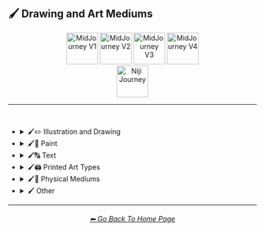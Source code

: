 <h2>🖌 Drawing and Art Mediums</h2>

<div align="center">

[<img src="https://github.com/willwulfken/MidJourney-Styles-and-Keywords-Reference/blob/main/Images/Repo_Parts/Buttons/Version_Buttons/button_version_V1_inactive.webp?raw=true" alt="MidJourney V1" height="64" />](https://github.com/willwulfken/MidJourney-Styles-and-Keywords-Reference/blob/main/Pages/MJ_V1/Style_Pages/Sphere/Drawing_and_Art_Mediums.md)
[<img src="https://github.com/willwulfken/MidJourney-Styles-and-Keywords-Reference/blob/main/Images/Repo_Parts/Buttons/Version_Buttons/button_version_V2_inactive.webp?raw=true" alt="MidJourney V2" height="64" />](https://github.com/willwulfken/MidJourney-Styles-and-Keywords-Reference/blob/main/Pages/MJ_V2/Style_Pages/Sphere/Drawing_and_Art_Mediums.md)
[<img src="https://github.com/willwulfken/MidJourney-Styles-and-Keywords-Reference/blob/main/Images/Repo_Parts/Buttons/Version_Buttons/button_version_V3_inactive.webp?raw=true" alt="MidJourney V3" height="64" />](https://github.com/willwulfken/MidJourney-Styles-and-Keywords-Reference/blob/main/Pages/MJ_V3/Style_Pages/Just_The_Style/Drawing_and_Art_Mediums.md)
[<img src="https://github.com/willwulfken/MidJourney-Styles-and-Keywords-Reference/blob/main/Images/Repo_Parts/Buttons/Version_Buttons/button_version_V4_active.webp?raw=true" alt="MidJourney V4" height="64" />](https://github.com/willwulfken/MidJourney-Styles-and-Keywords-Reference/blob/main/Pages/MJ_V4/Style_Pages/Just_The_Style/Drawing_and_Art_Mediums.md)
<br>
[<img src="https://github.com/willwulfken/MidJourney-Styles-and-Keywords-Reference/blob/main/Images/Repo_Parts/Buttons/Version_Buttons/button_version_niji_inactive_full.webp?raw=true" alt="Niji Journey" height="64" />](https://github.com/willwulfken/MidJourney-Styles-and-Keywords-Reference/blob/main/Pages/Niji_Journey/Style_Pages/Drawing_and_Art_Mediums.md)


</div>

<hr>
<br>


- <details><summary>🖌✏ Illustration and Drawing</summary><p>

  - <details><summary>🖌🖼 Drawing Types</summary><p><div align="center">

	| Sketch | Drawing | Doodle |
	| :-: | :-: | :-: |
	| <img src="https://github.com/willwulfken/MidJourney-Styles-and-Keywords-Reference/blob/main/Images/MJ_V4/V4_Alpha_3.5/Midjourney_Styles/Drawing.png?raw=true" width="256" /> | <img src="https://github.com/willwulfken/MidJourney-Styles-and-Keywords-Reference/blob/main/Images/MJ_V4/V4_Alpha_3.5/Midjourney_Styles/Sketch.png?raw=true" width="256" /> | <img src="https://github.com/willwulfken/MidJourney-Styles-and-Keywords-Reference/blob/main/Images/MJ_V4/V4_Alpha_3.5/Midjourney_Styles/Doodle.png?raw=true" width="256" /> |
	
	<br>

	| Hand-Drawn | Hand-Written | Children’s Drawing |
	| :-: | :-: | :-: |
	| <img src="https://github.com/willwulfken/MidJourney-Styles-and-Keywords-Reference/blob/main/Images/MJ_V4/V4_Alpha_3.5/Midjourney_Styles/Hand-Drawn.png?raw=true" width="256" /> | <img src="https://github.com/willwulfken/MidJourney-Styles-and-Keywords-Reference/blob/main/Images/MJ_V4/V4_Alpha_3.5/Midjourney_Styles/Hand-Written.png?raw=true" width="256" /> | <img src="https://github.com/willwulfken/MidJourney-Styles-and-Keywords-Reference/blob/main/Images/MJ_V4/V4_Alpha_3.5/Midjourney_Styles/Childrens_Drawing.png?raw=true" width="256" /> |
	
	<br>

	| Masterpiece |
	| :-: |
	| <img src="https://github.com/willwulfken/MidJourney-Styles-and-Keywords-Reference/blob/main/Images/MJ_V4/V4_Alpha_3.5/Midjourney_Styles/Masterpiece.png?raw=true" width="256" /> |

	<br>

	| Dot Art | Pointillism | Stipple |
	| :-: | :-: | :-: |
	| <img src="https://github.com/willwulfken/MidJourney-Styles-and-Keywords-Reference/blob/main/Images/MJ_V4/V4_Alpha_3.5/Midjourney_Styles/Dot_Art.png?raw=true" width="256" /> | <img src="https://github.com/willwulfken/MidJourney-Styles-and-Keywords-Reference/blob/main/Images/MJ_V4/V4_Alpha_3.5/Midjourney_Styles/Pointillism.png?raw=true" width="256" /> | <img src="https://github.com/willwulfken/MidJourney-Styles-and-Keywords-Reference/blob/main/Images/MJ_V4/V4_Alpha_3.5/Midjourney_Styles/Stipple.png?raw=true" width="256" /> |
	
	<br>

	| Line Art | Crosshatch | Etch-A-Sketch Drawing |
	| :-: | :-: | :-: |
	| <img src="https://github.com/willwulfken/MidJourney-Styles-and-Keywords-Reference/blob/main/Images/MJ_V4/V4_Alpha_3.5/Midjourney_Styles/Line_Art.png?raw=true" width="256" /> | <img src="https://github.com/willwulfken/MidJourney-Styles-and-Keywords-Reference/blob/main/Images/MJ_V4/V4_Alpha_3.5/Midjourney_Styles/Crosshatch.png?raw=true" width="256" /> | <img src="https://github.com/willwulfken/MidJourney-Styles-and-Keywords-Reference/blob/main/Images/MJ_V4/V4_Alpha_3.5/Midjourney_Styles/Etch-A-Sketch_Drawing.png?raw=true" width="256" /> |
	
	<br>

	| Figure Drawing | Caricature |
	| :-: | :-: |
	| <img src="https://github.com/willwulfken/MidJourney-Styles-and-Keywords-Reference/blob/main/Images/MJ_V4/V4_Alpha_3.5/Midjourney_Styles/Figure_Drawing.png?raw=true" width="256" /> | <img src="https://github.com/willwulfken/MidJourney-Styles-and-Keywords-Reference/blob/main/Images/MJ_V4/V4_Alpha_3.5/Midjourney_Styles/Caricature.png?raw=true" width="256" /> |

	<br>

	| Illustration | Storybook Illustration | Illustrated-Booklet |
	| :-: | :-: | :-: |
	| <img src="https://github.com/willwulfken/MidJourney-Styles-and-Keywords-Reference/blob/main/Images/MJ_V4/V4_Alpha_3.5/Midjourney_Styles/Illustration.png?raw=true" width="256" /> | <img src="https://github.com/willwulfken/MidJourney-Styles-and-Keywords-Reference/blob/main/Images/MJ_V4/V4_Alpha_3.5/Midjourney_Styles/Storybook_Illustration.png?raw=true" width="256" /> | <img src="https://github.com/willwulfken/MidJourney-Styles-and-Keywords-Reference/blob/main/Images/MJ_V4/V4_Alpha_3.5/Midjourney_Styles/Illustrated-Booklet.png?raw=true" width="256" /> |

	<br>

	| Whimsical Illustration |
	| :-: |
	| <img src="https://github.com/willwulfken/MidJourney-Styles-and-Keywords-Reference/blob/main/Images/MJ_V4/V4_Alpha_3.5/Midjourney_Styles/Whimsical_Illustration.png?raw=true" width="256" /> |
	
	<br>

	| Assembly Drawing | Anatomical Drawing | Illuminated Manuscript |
	| :-: | :-: | :-: |
	| <img src="https://github.com/willwulfken/MidJourney-Styles-and-Keywords-Reference/blob/main/Images/MJ_V4/V4_Alpha_3.5/Midjourney_Styles/Assembly_Drawing.png?raw=true" width="256" /> | <img src="https://github.com/willwulfken/MidJourney-Styles-and-Keywords-Reference/blob/main/Images/MJ_V4/V4_Alpha_3.5/Midjourney_Styles/Anatomical_Drawing.png?raw=true" width="256" /> | <img src="https://github.com/willwulfken/MidJourney-Styles-and-Keywords-Reference/blob/main/Images/MJ_V4/V4_Alpha_3.5/Midjourney_Styles/Illuminated_Manuscript.png?raw=true" width="256" /> |
	
	<br>

	| Visual Novel | Graphic Novel | Cartographic |
	| :-: | :-: | :-: |
	| <img src="https://github.com/willwulfken/MidJourney-Styles-and-Keywords-Reference/blob/main/Images/MJ_V4/V4_Alpha_3.5/Midjourney_Styles/Visual_Novel.png?raw=true" width="256" /> | <img src="https://github.com/willwulfken/MidJourney-Styles-and-Keywords-Reference/blob/main/Images/MJ_V4/V4_Alpha_3.5/Midjourney_Styles/Graphic_Novel.png?raw=true" width="256" /> | <img src="https://github.com/willwulfken/MidJourney-Styles-and-Keywords-Reference/blob/main/Images/MJ_V4/V4_Alpha_3.5/Midjourney_Styles/Cartographic.png?raw=true" width="256" /> |

	</div></p></details>


  - <details><summary>🖌✏ Pencil and Graphite</summary><p><div align="center">

	| Pencil Art | Graphite | Charcoal Art |
	| :-: | :-: | :-: |
	| <img src="https://github.com/willwulfken/MidJourney-Styles-and-Keywords-Reference/blob/main/Images/MJ_V4/V4_Alpha_3.5/Midjourney_Styles/Pencil_Art.png?raw=true" width="256" /> | <img src="https://github.com/willwulfken/MidJourney-Styles-and-Keywords-Reference/blob/main/Images/MJ_V4/V4_Alpha_3.5/Midjourney_Styles/Graphite.png?raw=true" width="256" /> | <img src="https://github.com/willwulfken/MidJourney-Styles-and-Keywords-Reference/blob/main/Images/MJ_V4/V4_Alpha_3.5/Midjourney_Styles/Charcoal_Art.png?raw=true" width="256" /> |
	
	<br>
	
	| Colored Pencil | Grease Pencil |
	| :-: | :-: |
	| <img src="https://github.com/willwulfken/MidJourney-Styles-and-Keywords-Reference/blob/main/Images/MJ_V4/V4_Alpha_3.5/Midjourney_Styles/Colored_Pencil.png?raw=true" width="256" /> | <img src="https://github.com/willwulfken/MidJourney-Styles-and-Keywords-Reference/blob/main/Images/MJ_V4/V4_Alpha_3.5/Midjourney_Styles/Grease_Pencil.png?raw=true" width="256" /> |

	</div></p></details>


  - <details><summary>🖌🖊 Ink</summary><p><div align="center">

	| Ink | Calligraphy | Ballpoint Pen |
	| :-: | :-: | :-: |
	| <img src="https://github.com/willwulfken/MidJourney-Styles-and-Keywords-Reference/blob/main/Images/MJ_V4/V4_Alpha_3.5/Midjourney_Styles/Ink.png?raw=true" width="256" /> | <img src="https://github.com/willwulfken/MidJourney-Styles-and-Keywords-Reference/blob/main/Images/MJ_V4/V4_Alpha_3.5/Midjourney_Styles/Calligraphy.png?raw=true" width="256" /> | <img src="https://github.com/willwulfken/MidJourney-Styles-and-Keywords-Reference/blob/main/Images/MJ_V4/V4_Alpha_3.5/Midjourney_Styles/Ballpoint_Pen.png?raw=true" width="256" /> |
	
	<br>
	
	| Fountain Pen | Fountain Pen Art | Gel Pen |
	| :-: | :-: | :-: |
	| <img src="https://github.com/willwulfken/MidJourney-Styles-and-Keywords-Reference/blob/main/Images/MJ_V4/V4_Alpha_3.5/Midjourney_Styles/Fountain_Pen.png?raw=true" width="256" /> | <img src="https://github.com/willwulfken/MidJourney-Styles-and-Keywords-Reference/blob/main/Images/MJ_V4/V4_Alpha_3.5/Midjourney_Styles/Fountain_Pen_Art.png?raw=true" width="256" /> | <img src="https://github.com/willwulfken/MidJourney-Styles-and-Keywords-Reference/blob/main/Images/MJ_V4/V4_Alpha_3.5/Midjourney_Styles/Gel_Pen.png?raw=true" width="256" /> |
	
	<br>

	| Conductive Ink | Flexographic Ink |
	| :-: | :-: |
	| <img src="https://github.com/willwulfken/MidJourney-Styles-and-Keywords-Reference/blob/main/Images/MJ_V4/V4_Alpha_3.5/Midjourney_Styles/Conductive_Ink.png?raw=true" width="256" /> | <img src="https://github.com/willwulfken/MidJourney-Styles-and-Keywords-Reference/blob/main/Images/MJ_V4/V4_Alpha_3.5/Midjourney_Styles/Flexographic_Ink.png?raw=true" width="256" /> |
	
	<br>
	
	| India Ink | Iron Gall Ink |
	| :-: | :-: |
	| <img src="https://github.com/willwulfken/MidJourney-Styles-and-Keywords-Reference/blob/main/Images/MJ_V4/V4_Alpha_3.5/Midjourney_Styles/India_Ink.png?raw=true" width="256" /> | <img src="https://github.com/willwulfken/MidJourney-Styles-and-Keywords-Reference/blob/main/Images/MJ_V4/V4_Alpha_3.5/Midjourney_Styles/Iron_Gall_Ink.png?raw=true" width="256" /> |
	
	<br>
	
	| Grease Pen | Marker Art |
	| :-: | :-: |
	| <img src="https://github.com/willwulfken/MidJourney-Styles-and-Keywords-Reference/blob/main/Images/MJ_V4/V4_Alpha_3.5/Midjourney_Styles/Grease_Pen.png?raw=true" width="256" /> | <img src="https://github.com/willwulfken/MidJourney-Styles-and-Keywords-Reference/blob/main/Images/MJ_V4/V4_Alpha_3.5/Midjourney_Styles/Marker_Art.png?raw=true" width="256" /> |

	<br>
	
	| Dry-Erase Marker | Wet-Erase Marker | Whiteboard |
	| :-: | :-: | :-: |
	| <img src="https://github.com/willwulfken/MidJourney-Styles-and-Keywords-Reference/blob/main/Images/MJ_V4/V4_Alpha_3.5/Midjourney_Styles/Dry-Erase_Marker.png?raw=true" width="256" /> | <img src="https://github.com/willwulfken/MidJourney-Styles-and-Keywords-Reference/blob/main/Images/MJ_V4/V4_Alpha_3.5/Midjourney_Styles/Wet-Erase_Marker.png?raw=true" width="256" /> | <img src="https://github.com/willwulfken/MidJourney-Styles-and-Keywords-Reference/blob/main/Images/MJ_V4/V4_Alpha_3.5/Midjourney_Styles/Whiteboard.png?raw=true" width="256" /> |

	</div></p></details>


  - <details><summary>🖌🖍 Crayon, Chalk, and Pastel</summary><p><div align="center">

	| Crayon | Chalk | Pastel Art |
	| :-: | :-: | :-: |
	| <img src="https://github.com/willwulfken/MidJourney-Styles-and-Keywords-Reference/blob/main/Images/MJ_V4/V4_Alpha_3.5/Midjourney_Styles/Crayon.png?raw=true" width="256" /> | <img src="https://github.com/willwulfken/MidJourney-Styles-and-Keywords-Reference/blob/main/Images/MJ_V4/V4_Alpha_3.5/Midjourney_Styles/Chalk.png?raw=true" width="256" /> | <img src="https://github.com/willwulfken/MidJourney-Styles-and-Keywords-Reference/blob/main/Images/MJ_V4/V4_Alpha_3.5/Midjourney_Styles/Pastel_Art.png?raw=true" width="256" /> |
	
	<br>
	
	| Blackboard | Chalkboard | Conte |
	| :-: | :-: | :-: |
	| <img src="https://github.com/willwulfken/MidJourney-Styles-and-Keywords-Reference/blob/main/Images/MJ_V4/V4_Alpha_3.5/Midjourney_Styles/Blackboard.png?raw=true" width="256" /> | <img src="https://github.com/willwulfken/MidJourney-Styles-and-Keywords-Reference/blob/main/Images/MJ_V4/V4_Alpha_3.5/Midjourney_Styles/Chalkboard.png?raw=true" width="256" /> | <img src="https://github.com/willwulfken/MidJourney-Styles-and-Keywords-Reference/blob/main/Images/MJ_V4/V4_Alpha_3.5/Midjourney_Styles/Conte.png?raw=true" width="256" /> |

	</div></p></details>

  </p></details>


- <details><summary>🖌🎨 Paint</summary><p>

  - <details><summary>🖌🖼 Painting Types</summary><p><div align="center">

	| Painting | Canvas | Hard Edge Painting |
	| :-: | :-: | :-: |
	| <img src="https://github.com/willwulfken/MidJourney-Styles-and-Keywords-Reference/blob/main/Images/MJ_V4/V4_Alpha_3.5/Midjourney_Styles/Painting.png?raw=true" width="256" /> | <img src="https://github.com/willwulfken/MidJourney-Styles-and-Keywords-Reference/blob/main/Images/MJ_V4/V4_Alpha_3.5/Midjourney_Styles/Canvas.png?raw=true" width="256" /> | <img src="https://github.com/willwulfken/MidJourney-Styles-and-Keywords-Reference/blob/main/Images/MJ_V4/V4_Alpha_3.5/Midjourney_Styles/Hard_Edge_Painting.png?raw=true" width="256" /> |
	
	<br>

	| Detailed Painting | Speedpainting | Faux Painting |
	| :-: | :-: | :-: |
	| <img src="https://github.com/willwulfken/MidJourney-Styles-and-Keywords-Reference/blob/main/Images/MJ_V4/V4_Alpha_3.5/Midjourney_Styles/Detailed_Painting.png?raw=true" width="256" /> | <img src="https://github.com/willwulfken/MidJourney-Styles-and-Keywords-Reference/blob/main/Images/MJ_V4/V4_Alpha_3.5/Midjourney_Styles/Speedpainting.png?raw=true" width="256" /> | <img src="https://github.com/willwulfken/MidJourney-Styles-and-Keywords-Reference/blob/main/Images/MJ_V4/V4_Alpha_3.5/Midjourney_Styles/Faux_Painting.png?raw=true" width="256" /> |

	<br>

	| Color Field Painting | Still-Life | Scroll Painting |
	| :-: | :-: | :-: |
	| <img src="https://github.com/willwulfken/MidJourney-Styles-and-Keywords-Reference/blob/main/Images/MJ_V4/V4_Alpha_3.5/Midjourney_Styles/Color_Field_Painting.png?raw=true" width="256" /> | <img src="https://github.com/willwulfken/MidJourney-Styles-and-Keywords-Reference/blob/main/Images/MJ_V4/V4_Alpha_3.5/Midjourney_Styles/Still-Life.png?raw=true" width="256" /> | <img src="https://github.com/willwulfken/MidJourney-Styles-and-Keywords-Reference/blob/main/Images/MJ_V4/V4_Alpha_3.5/Midjourney_Styles/Scroll_Painting.png?raw=true" width="256" /> |
	
	<br>

	| Fine Art | Modern Art |
	| :-: | :-: |
	| <img src="https://github.com/willwulfken/MidJourney-Styles-and-Keywords-Reference/blob/main/Images/MJ_V4/V4_Alpha_3.5/Midjourney_Styles/Fine_Art.png?raw=true" width="256" /> | <img src="https://github.com/willwulfken/MidJourney-Styles-and-Keywords-Reference/blob/main/Images/MJ_V4/V4_Alpha_3.5/Midjourney_Styles/Modern_Art.png?raw=true" width="256" /> |
	
		
	<br>

	| Brushwork | Paintwork | Impasto |
	| :-: | :-: | :-: |
	| <img src="https://github.com/willwulfken/MidJourney-Styles-and-Keywords-Reference/blob/main/Images/MJ_V4/V4_Alpha_3.5/Midjourney_Styles/Brushwork.png?raw=true" width="256" /> | <img src="https://github.com/willwulfken/MidJourney-Styles-and-Keywords-Reference/blob/main/Images/MJ_V4/V4_Alpha_3.5/Midjourney_Styles/Paintwork.png?raw=true" width="256" /> | <img src="https://github.com/willwulfken/MidJourney-Styles-and-Keywords-Reference/blob/main/Images/MJ_V4/V4_Alpha_3.5/Midjourney_Styles/Impasto.png?raw=true" width="256" /> |

	<br>

	| Matte Painting | Encaustic Painting | Gond Painting |
	| :-: | :-: | :-: |
	| <img src="https://github.com/willwulfken/MidJourney-Styles-and-Keywords-Reference/blob/main/Images/MJ_V4/V4_Alpha_3.5/Midjourney_Styles/Matte_Painting.png?raw=true" width="256" /> | <img src="https://github.com/willwulfken/MidJourney-Styles-and-Keywords-Reference/blob/main/Images/MJ_V4/V4_Alpha_3.5/Midjourney_Styles/Encaustic_Painting.png?raw=true" width="256" /> | <img src="https://github.com/willwulfken/MidJourney-Styles-and-Keywords-Reference/blob/main/Images/MJ_V4/V4_Alpha_3.5/Midjourney_Styles/Gond_Painting.png?raw=true" width="256" /> |
	
	<br>

	| Chinese Painting | Ancient Roman Painting | Romanesque Painting |
	| :-: | :-: | :-: |
	| <img src="https://github.com/willwulfken/MidJourney-Styles-and-Keywords-Reference/blob/main/Images/MJ_V4/V4_Alpha_3.5/Midjourney_Styles/Chinese_Painting.png?raw=true" width="256" /> | <img src="https://github.com/willwulfken/MidJourney-Styles-and-Keywords-Reference/blob/main/Images/MJ_V4/V4_Alpha_3.5/Midjourney_Styles/Ancient_Roman_Painting.png?raw=true" width="256" /> | <img src="https://github.com/willwulfken/MidJourney-Styles-and-Keywords-Reference/blob/main/Images/MJ_V4/V4_Alpha_3.5/Midjourney_Styles/Romanesque_Painting.png?raw=true" width="256" /> |

	<br>

	| Tibetan Painting | Japanese Painting |
	| :-: | :-: |
	| <img src="https://github.com/willwulfken/MidJourney-Styles-and-Keywords-Reference/blob/main/Images/MJ_V4/V4_Alpha_3.5/Midjourney_Styles/Tibetan_Painting.png?raw=true" width="256" /> | <img src="https://github.com/willwulfken/MidJourney-Styles-and-Keywords-Reference/blob/main/Images/MJ_V4/V4_Alpha_3.5/Midjourney_Styles/Japanese_Painting.png?raw=true" width="256" /> |

	<br>

	| Warli Painting | Fayum Portrait | Caravaggio Painting |
	| :-: | :-: | :-: |
	| <img src="https://github.com/willwulfken/MidJourney-Styles-and-Keywords-Reference/blob/main/Images/MJ_V4/V4_Alpha_3.5/Midjourney_Styles/Warli_Painting.png?raw=true" width="256" /> | <img src="https://github.com/willwulfken/MidJourney-Styles-and-Keywords-Reference/blob/main/Images/MJ_V4/V4_Alpha_3.5/Midjourney_Styles/Fayum_Portrait.png?raw=true" width="256" /> | <img src="https://github.com/willwulfken/MidJourney-Styles-and-Keywords-Reference/blob/main/Images/MJ_V4/V4_Alpha_3.5/Midjourney_Styles/Caravaggio_Painting.png?raw=true" width="256" /> |
	
	<br>
	
	| Madhubani Painting | Kalamkari Painting | Phad Painting |
	| :-: | :-: | :-: |
	| <img src="https://github.com/willwulfken/MidJourney-Styles-and-Keywords-Reference/blob/main/Images/MJ_V4/V4_Alpha_3.5/Midjourney_Styles/Madhubani_Painting.png?raw=true" width="256" /> | <img src="https://github.com/willwulfken/MidJourney-Styles-and-Keywords-Reference/blob/main/Images/MJ_V4/V4_Alpha_3.5/Midjourney_Styles/Kalamkari_Painting.png?raw=true" width="256" /> | <img src="https://github.com/willwulfken/MidJourney-Styles-and-Keywords-Reference/blob/main/Images/MJ_V4/V4_Alpha_3.5/Midjourney_Styles/Phad_Painting.png?raw=true" width="256" /> |

	<br>

	| Paper-Marbling | Hydro-Dipping | Hydrodipped |
	| :-: | :-: | :-: |
	| <img src="https://github.com/willwulfken/MidJourney-Styles-and-Keywords-Reference/blob/main/Images/MJ_V4/V4_Alpha_3.5/Midjourney_Styles/Paper-Marbling.png?raw=true" width="256" /> | <img src="https://github.com/willwulfken/MidJourney-Styles-and-Keywords-Reference/blob/main/Images/MJ_V4/V4_Alpha_3.5/Midjourney_Styles/Hydro-Dipping.png?raw=true" width="256" /> | <img src="https://github.com/willwulfken/MidJourney-Styles-and-Keywords-Reference/blob/main/Images/MJ_V4/V4_Alpha_3.5/Midjourney_Styles/Hydrodipped.png?raw=true" width="256" /> |

	<br>
	
	| Artwork | Mural | Street Art |
	| :-: | :-: | :-: |
	| <img src="https://github.com/willwulfken/MidJourney-Styles-and-Keywords-Reference/blob/main/Images/MJ_V4/V4_Alpha_3.5/Midjourney_Styles/Artwork.png?raw=true" width="256" /> | <img src="https://github.com/willwulfken/MidJourney-Styles-and-Keywords-Reference/blob/main/Images/MJ_V4/V4_Alpha_3.5/Midjourney_Styles/Mural.png?raw=true" width="256" /> | <img src="https://github.com/willwulfken/MidJourney-Styles-and-Keywords-Reference/blob/main/Images/MJ_V4/V4_Alpha_3.5/Midjourney_Styles/Street_Art.png?raw=true" width="256" /> |
	
	<br>
	
	| Cave Art | Rock Art | Sandpainting |
	| :-: | :-: | :-: |
	| <img src="https://github.com/willwulfken/MidJourney-Styles-and-Keywords-Reference/blob/main/Images/MJ_V4/V4_Alpha_3.5/Midjourney_Styles/Rock_Art.png?raw=true" width="256" /> | <img src="https://github.com/willwulfken/MidJourney-Styles-and-Keywords-Reference/blob/main/Images/MJ_V4/V4_Alpha_3.5/Midjourney_Styles/Cave_Art.png?raw=true" width="256" /> | <img src="https://github.com/willwulfken/MidJourney-Styles-and-Keywords-Reference/blob/main/Images/MJ_V4/V4_Alpha_3.5/Midjourney_Styles/Sandpainting.png?raw=true" width="256" /> |

	<br>
	
	| Easter Egg | Egg Decorating |
	| :-: | :-: |
	| <img src="https://github.com/willwulfken/MidJourney-Styles-and-Keywords-Reference/blob/main/Images/MJ_V4/V4_Alpha_3.5/Midjourney_Styles/Easter_Egg.png?raw=true" width="256" /> | <img src="https://github.com/willwulfken/MidJourney-Styles-and-Keywords-Reference/blob/main/Images/MJ_V4/V4_Alpha_3.5/Midjourney_Styles/Egg_Decorating.png?raw=true" width="256" /> |

	</div></p></details>


  - <details><summary>🖌🎨 Paint Types</summary><p><div align="center">

	| Paint | Oil Paint | Tempera Paint |
	| :-: | :-: | :-: |
	| <img src="https://github.com/willwulfken/MidJourney-Styles-and-Keywords-Reference/blob/main/Images/MJ_V4/V4_Alpha_3.5/Midjourney_Styles/Paint.png?raw=true" width="256" /> | <img src="https://github.com/willwulfken/MidJourney-Styles-and-Keywords-Reference/blob/main/Images/MJ_V4/V4_Alpha_3.5/Midjourney_Styles/Oil_Paint.png?raw=true" width="256" /> | <img src="https://github.com/willwulfken/MidJourney-Styles-and-Keywords-Reference/blob/main/Images/MJ_V4/V4_Alpha_3.5/Midjourney_Styles/Tempera_Paint.png?raw=true" width="256" /> |
	
	<br>
	
	| Acrylic Paint | Gouache Paint | Watercolor |
	| :-: | :-: | :-: |
	| <img src="https://github.com/willwulfken/MidJourney-Styles-and-Keywords-Reference/blob/main/Images/MJ_V4/V4_Alpha_3.5/Midjourney_Styles/Acrylic_Paint.png?raw=true" width="256" /> | <img src="https://github.com/willwulfken/MidJourney-Styles-and-Keywords-Reference/blob/main/Images/MJ_V4/V4_Alpha_3.5/Midjourney_Styles/Gouache_Paint.png?raw=true" width="256" /> | <img src="https://github.com/willwulfken/MidJourney-Styles-and-Keywords-Reference/blob/main/Images/MJ_V4/V4_Alpha_3.5/Midjourney_Styles/Watercolor.png?raw=true" width="256" /> |
	
	<br>

	| Wet Paint | Dripping Paint | Splatter Paint |
	| :-: | :-: | :-: |
	| <img src="https://github.com/willwulfken/MidJourney-Styles-and-Keywords-Reference/blob/main/Images/MJ_V4/V4_Alpha_3.5/Midjourney_Styles/Wet_Paint.png?raw=true" width="256" /> | <img src="https://github.com/willwulfken/MidJourney-Styles-and-Keywords-Reference/blob/main/Images/MJ_V4/V4_Alpha_3.5/Midjourney_Styles/Dripping_Paint.png?raw=true" width="256" /> | <img src="https://github.com/willwulfken/MidJourney-Styles-and-Keywords-Reference/blob/main/Images/MJ_V4/V4_Alpha_3.5/Midjourney_Styles/Splatter_Paint.png?raw=true" width="256" /> |
	
	<br>

	| Graffiti | Stencil Graffiti | Graffiti Tag |
	| :-: | :-: | :-: |
	| <img src="https://github.com/willwulfken/MidJourney-Styles-and-Keywords-Reference/blob/main/Images/MJ_V4/V4_Alpha_3.5/Midjourney_Styles/Graffiti.png?raw=true" width="256" /> | <img src="https://github.com/willwulfken/MidJourney-Styles-and-Keywords-Reference/blob/main/Images/MJ_V4/V4_Alpha_3.5/Midjourney_Styles/Stencil_Graffiti.png?raw=true" width="256" /> | <img src="https://github.com/willwulfken/MidJourney-Styles-and-Keywords-Reference/blob/main/Images/MJ_V4/V4_Alpha_3.5/Midjourney_Styles/Graffiti_Tag.png?raw=true" width="256" /> |

	<br>

	| Airbrush | 1980s Airbrush Art | Puffy Paint |
	| :-: | :-: | :-: |
	| <img src="https://github.com/willwulfken/MidJourney-Styles-and-Keywords-Reference/blob/main/Images/MJ_V4/V4_Alpha_3.5/Midjourney_Styles/Airbrush.png?raw=true" width="256" /> | <img src="https://github.com/willwulfken/MidJourney-Styles-and-Keywords-Reference/blob/main/Images/MJ_V4/V4_Alpha_3.5/Midjourney_Styles/1980s_Airbrush_Art.png?raw=true" width="256" /> | <img src="https://github.com/willwulfken/MidJourney-Styles-and-Keywords-Reference/blob/main/Images/MJ_V4/V4_Alpha_3.5/Midjourney_Styles/Puffy_Paint.png?raw=true" width="256" /> |
	
	<br>
	
	| Spray | Spray Paint | Glass Paint |
	| :-: | :-: | :-: |
	| <img src="https://github.com/willwulfken/MidJourney-Styles-and-Keywords-Reference/blob/main/Images/MJ_V4/V4_Alpha_3.5/Midjourney_Styles/Spray.png?raw=true" width="256" /> | <img src="https://github.com/willwulfken/MidJourney-Styles-and-Keywords-Reference/blob/main/Images/MJ_V4/V4_Alpha_3.5/Midjourney_Styles/Spray_Paint.png?raw=true" width="256" /> | <img src="https://github.com/willwulfken/MidJourney-Styles-and-Keywords-Reference/blob/main/Images/MJ_V4/V4_Alpha_3.5/Midjourney_Styles/Glass_Paint.png?raw=true" width="256" /> |
	
	<br>

	| Blacklight Paint | Casein Paint | Coffee Paint |
	| :-: | :-: | :-: |
	| <img src="https://github.com/willwulfken/MidJourney-Styles-and-Keywords-Reference/blob/main/Images/MJ_V4/V4_Alpha_3.5/Midjourney_Styles/Blacklight_Paint.png?raw=true" width="256" /> | <img src="https://github.com/willwulfken/MidJourney-Styles-and-Keywords-Reference/blob/main/Images/MJ_V4/V4_Alpha_3.5/Midjourney_Styles/Casein_Paint.png?raw=true" width="256" /> | <img src="https://github.com/willwulfken/MidJourney-Styles-and-Keywords-Reference/blob/main/Images/MJ_V4/V4_Alpha_3.5/Midjourney_Styles/Coffee_Paint.png?raw=true" width="256" /> |

	</div></p></details>

  </p></details>


- <details><summary>🖌🔠 Text</summary><p><div align="center">

	| Text | Typeface | Font |
	| :-: | :-: | :-: |
	| <img src="https://github.com/willwulfken/MidJourney-Styles-and-Keywords-Reference/blob/main/Images/MJ_V4/V4_Alpha_3.5/Midjourney_Styles/Text.png?raw=true" width="256" /> | <img src="https://github.com/willwulfken/MidJourney-Styles-and-Keywords-Reference/blob/main/Images/MJ_V4/V4_Alpha_3.5/Midjourney_Styles/Typeface.png?raw=true" width="256" /> | <img src="https://github.com/willwulfken/MidJourney-Styles-and-Keywords-Reference/blob/main/Images/MJ_V4/V4_Alpha_3.5/Midjourney_Styles/Font.png?raw=true" width="256" /> |

	<br>

	| Letters | Written Letters | Written Letters "Hello" |
	| :-: | :-: | :-: |
	| <img src="https://github.com/willwulfken/MidJourney-Styles-and-Keywords-Reference/blob/main/Images/MJ_V4/V4_Alpha_3.5/Midjourney_Styles/Letters.png?raw=true" width="256" /> | <img src="https://github.com/willwulfken/MidJourney-Styles-and-Keywords-Reference/blob/main/Images/MJ_V4/V4_Alpha_3.5/Midjourney_Styles/Written_Letters.png?raw=true" width="256" /> | <img src="https://github.com/willwulfken/MidJourney-Styles-and-Keywords-Reference/blob/main/Images/MJ_V4/V4_Alpha_3.5/Midjourney_Styles/Written_Letters_''Hello''.png?raw=true" width="256" /> |
	
	<br>
	
	| Written Words | Written Words "Hello" |
	| :-: | :-: |
	| <img src="https://github.com/willwulfken/MidJourney-Styles-and-Keywords-Reference/blob/main/Images/MJ_V4/V4_Alpha_3.5/Midjourney_Styles/Written_Words.png?raw=true" width="256" /> | <img src="https://github.com/willwulfken/MidJourney-Styles-and-Keywords-Reference/blob/main/Images/MJ_V4/V4_Alpha_3.5/Midjourney_Styles/Written_Words_''Hello''.png?raw=true" width="256" /> |
	
	<br>
	
	| Words | Words "Hello" |
	| :-: | :-: |
	| <img src="https://github.com/willwulfken/MidJourney-Styles-and-Keywords-Reference/blob/main/Images/MJ_V4/V4_Alpha_3.5/Midjourney_Styles/Words.png?raw=true" width="256" /> | <img src="https://github.com/willwulfken/MidJourney-Styles-and-Keywords-Reference/blob/main/Images/MJ_V4/V4_Alpha_3.5/Midjourney_Styles/Words_''Hello''.png?raw=true" width="256" /> |
	
	<br>
	
	| Lexemes | Lexemes "Hello" | Graphemes |
	| :-: | :-: | :-: |
	| <img src="https://github.com/willwulfken/MidJourney-Styles-and-Keywords-Reference/blob/main/Images/MJ_V4/V4_Alpha_3.5/Midjourney_Styles/Lexemes.png?raw=true" width="256" /> | <img src="https://github.com/willwulfken/MidJourney-Styles-and-Keywords-Reference/blob/main/Images/MJ_V4/V4_Alpha_3.5/Midjourney_Styles/Lexemes_''Hello''.png?raw=true" width="256" /> | <img src="https://github.com/willwulfken/MidJourney-Styles-and-Keywords-Reference/blob/main/Images/MJ_V4/V4_Alpha_3.5/Midjourney_Styles/Graphemes.png?raw=true" width="256" /> |

	<br>
	
	| Says | Says Hello | Says "Hello" |
	| :-: | :-: | :-: |
	| <img src="https://github.com/willwulfken/MidJourney-Styles-and-Keywords-Reference/blob/main/Images/MJ_V4/V4_Alpha_3.5/Midjourney_Styles/Says.png?raw=true" width="256" /> | <img src="https://github.com/willwulfken/MidJourney-Styles-and-Keywords-Reference/blob/main/Images/MJ_V4/V4_Alpha_3.5/Midjourney_Styles/Says_Hello.png?raw=true" width="256" /> | <img src="https://github.com/willwulfken/MidJourney-Styles-and-Keywords-Reference/blob/main/Images/MJ_V4/V4_Alpha_3.5/Midjourney_Styles/Says_''Hello''.png?raw=true" width="256" /> |
	
	<br>
	
	| Says 'Hello' | Caption | Caption "Hello" |
	| :-: | :-: | :-: |
	| <img src="https://github.com/willwulfken/MidJourney-Styles-and-Keywords-Reference/blob/main/Images/MJ_V4/V4_Alpha_3.5/Midjourney_Styles/Says_'Hello'.png?raw=true" width="256" /> | <img src="https://github.com/willwulfken/MidJourney-Styles-and-Keywords-Reference/blob/main/Images/MJ_V4/V4_Alpha_3.5/Midjourney_Styles/Caption.png?raw=true" width="256" /> | <img src="https://github.com/willwulfken/MidJourney-Styles-and-Keywords-Reference/blob/main/Images/MJ_V4/V4_Alpha_3.5/Midjourney_Styles/Caption_''Hello''.png?raw=true" width="256" /> |

	</div></p></details>


- <details><summary>🖌🖨 Printed Art Types</summary><p><div align="center">

	| Print | Printed | 3D Printed |
	| :-: | :-: | :-: |
	| <img src="https://github.com/willwulfken/MidJourney-Styles-and-Keywords-Reference/blob/main/Images/MJ_V4/V4_Alpha_3.5/Midjourney_Styles/Print.png?raw=true" width="256" /> | <img src="https://github.com/willwulfken/MidJourney-Styles-and-Keywords-Reference/blob/main/Images/MJ_V4/V4_Alpha_3.5/Midjourney_Styles/Printed.png?raw=true" width="256" /> | <img src="https://github.com/willwulfken/MidJourney-Styles-and-Keywords-Reference/blob/main/Images/MJ_V4/V4_Alpha_3.5/Midjourney_Styles/3D_Printed.png?raw=true" width="256" /> |

	<br>

	| Inkjet Printed | Laser Printed |
	| :-: | :-: |
	| <img src="https://github.com/willwulfken/MidJourney-Styles-and-Keywords-Reference/blob/main/Images/MJ_V4/V4_Alpha_3.5/Midjourney_Styles/Inkjet_Printed.png?raw=true" width="256" /> | <img src="https://github.com/willwulfken/MidJourney-Styles-and-Keywords-Reference/blob/main/Images/MJ_V4/V4_Alpha_3.5/Midjourney_Styles/Laser_Printed.png?raw=true" width="256" /> |

	<br>
	
	| Photograph | Edge-To-Edge Photographic Print | Closed Composition |
	| :-: | :-: | :-: |
	| <img src="https://github.com/willwulfken/MidJourney-Styles-and-Keywords-Reference/blob/main/Images/MJ_V4/V4_Alpha_3.5/Midjourney_Styles/Photograph.png?raw=true" width="256" /> | <img src="https://github.com/willwulfken/MidJourney-Styles-and-Keywords-Reference/blob/main/Images/MJ_V4/V4_Alpha_3.5/Midjourney_Styles/Edge-To-Edge_Photographic_Print.png?raw=true" width="256" /> | <img src="https://github.com/willwulfken/MidJourney-Styles-and-Keywords-Reference/blob/main/Images/MJ_V4/V4_Alpha_3.5/Midjourney_Styles/Closed_Composition.png?raw=true" width="256" /> |

	<br>

	| Concept Art | Logo |
	| :-: | :-: |
	| <img src="https://github.com/willwulfken/MidJourney-Styles-and-Keywords-Reference/blob/main/Images/MJ_V4/V4_Alpha_3.5/Midjourney_Styles/Concept_Art.png?raw=true" width="256" /> | <img src="https://github.com/willwulfken/MidJourney-Styles-and-Keywords-Reference/blob/main/Images/MJ_V4/V4_Alpha_3.5/Midjourney_Styles/Logo.png?raw=true" width="256" /> |
	
	<br>
	
	| Stamp | Postage Stamp | Business Card |
	| :-: | :-: | :-: |
	| <img src="https://github.com/willwulfken/MidJourney-Styles-and-Keywords-Reference/blob/main/Images/MJ_V4/V4_Alpha_3.5/Midjourney_Styles/Stamp.png?raw=true" width="256" /> | <img src="https://github.com/willwulfken/MidJourney-Styles-and-Keywords-Reference/blob/main/Images/MJ_V4/V4_Alpha_3.5/Midjourney_Styles/Postage_Stamp.png?raw=true" width="256" /> | <img src="https://github.com/willwulfken/MidJourney-Styles-and-Keywords-Reference/blob/main/Images/MJ_V4/V4_Alpha_3.5/Midjourney_Styles/Business_Card.png?raw=true" width="256" /> |
	
	<br>
	
	| Magazine | Comic Book | Underground Comix |
	| :-: | :-: | :-: |
	| <img src="https://github.com/willwulfken/MidJourney-Styles-and-Keywords-Reference/blob/main/Images/MJ_V4/V4_Alpha_3.5/Midjourney_Styles/Magazine.png?raw=true" width="256" /> | <img src="https://github.com/willwulfken/MidJourney-Styles-and-Keywords-Reference/blob/main/Images/MJ_V4/V4_Alpha_3.5/Midjourney_Styles/Comic_Book.png?raw=true" width="256" /> | <img src="https://github.com/willwulfken/MidJourney-Styles-and-Keywords-Reference/blob/main/Images/MJ_V4/V4_Alpha_3.5/Midjourney_Styles/Underground_Comix.png?raw=true" width="256" /> |
	
	<br>
	
	| Pop-up Book | Kids Book | Album Art |
	| :-: | :-: | :-: |
	| <img src="https://github.com/willwulfken/MidJourney-Styles-and-Keywords-Reference/blob/main/Images/MJ_V4/V4_Alpha_3.5/Midjourney_Styles/Pop-up_Book.png?raw=true" width="256" /> | <img src="https://github.com/willwulfken/MidJourney-Styles-and-Keywords-Reference/blob/main/Images/MJ_V4/V4_Alpha_3.5/Midjourney_Styles/Kids_Book.png?raw=true" width="256" /> | <img src="https://github.com/willwulfken/MidJourney-Styles-and-Keywords-Reference/blob/main/Images/MJ_V4/V4_Alpha_3.5/Midjourney_Styles/Album_Art.png?raw=true" width="256" /> |

	<br>

	| Booklet | Instruction Manual | IKEA Guide |
	| :-: | :-: | :-: |
	| <img src="https://github.com/willwulfken/MidJourney-Styles-and-Keywords-Reference/blob/main/Images/MJ_V4/V4_Alpha_3.5/Midjourney_Styles/Booklet.png?raw=true" width="256" /> | <img src="https://github.com/willwulfken/MidJourney-Styles-and-Keywords-Reference/blob/main/Images/MJ_V4/V4_Alpha_3.5/Midjourney_Styles/Instruction_Manual.png?raw=true" width="256" /> | <img src="https://github.com/willwulfken/MidJourney-Styles-and-Keywords-Reference/blob/main/Images/MJ_V4/V4_Alpha_3.5/Midjourney_Styles/IKEA_Guide.png?raw=true" width="256" /> |

	<br>

	| Poster | Movie Poster | Concert Poster |
	| :-: | :-: | :-: |
	| <img src="https://github.com/willwulfken/MidJourney-Styles-and-Keywords-Reference/blob/main/Images/MJ_V4/V4_Alpha_3.5/Midjourney_Styles/Poster.png?raw=true" width="256" /> | <img src="https://github.com/willwulfken/MidJourney-Styles-and-Keywords-Reference/blob/main/Images/MJ_V4/V4_Alpha_3.5/Midjourney_Styles/Movie_Poster.png?raw=true" width="256" /> | <img src="https://github.com/willwulfken/MidJourney-Styles-and-Keywords-Reference/blob/main/Images/MJ_V4/V4_Alpha_3.5/Midjourney_Styles/Concert_Poster.png?raw=true" width="256" /> |
	
	<br>

	| Newspaper | Newsprint |
	| :-: | :-: |
	| <img src="https://github.com/willwulfken/MidJourney-Styles-and-Keywords-Reference/blob/main/Images/MJ_V4/V4_Alpha_3.5/Midjourney_Styles/Newspaper.png?raw=true" width="256" /> | <img src="https://github.com/willwulfken/MidJourney-Styles-and-Keywords-Reference/blob/main/Images/MJ_V4/V4_Alpha_3.5/Midjourney_Styles/Newsprint.png?raw=true" width="256" /> |

	<br>
	
	| Risograph | Block Printing | Lithography |
	| :-: | :-: | :-: |
	| <img src="https://github.com/willwulfken/MidJourney-Styles-and-Keywords-Reference/blob/main/Images/MJ_V4/V4_Alpha_3.5/Midjourney_Styles/Risograph.png?raw=true" width="256" /> | <img src="https://github.com/willwulfken/MidJourney-Styles-and-Keywords-Reference/blob/main/Images/MJ_V4/V4_Alpha_3.5/Midjourney_Styles/Block_Printing.png?raw=true" width="256" /> | <img src="https://github.com/willwulfken/MidJourney-Styles-and-Keywords-Reference/blob/main/Images/MJ_V4/V4_Alpha_3.5/Midjourney_Styles/Lithography.png?raw=true" width="256" /> |

	<br>

	| Viscosity Print | Transfer Printing | Flexography |
	| :-: | :-: | :-: |
	| <img src="https://github.com/willwulfken/MidJourney-Styles-and-Keywords-Reference/blob/main/Images/MJ_V4/V4_Alpha_3.5/Midjourney_Styles/Viscosity_Print.png?raw=true" width="256" /> | <img src="https://github.com/willwulfken/MidJourney-Styles-and-Keywords-Reference/blob/main/Images/MJ_V4/V4_Alpha_3.5/Midjourney_Styles/Transfer_Printing.png?raw=true" width="256" /> | <img src="https://github.com/willwulfken/MidJourney-Styles-and-Keywords-Reference/blob/main/Images/MJ_V4/V4_Alpha_3.5/Midjourney_Styles/Flexography.png?raw=true" width="256" /> |

	<br>

	| Bagh Print | Bagru Print | Monotype |
	| :-: | :-: | :-: |
	| <img src="https://github.com/willwulfken/MidJourney-Styles-and-Keywords-Reference/blob/main/Images/MJ_V4/V4_Alpha_3.5/Midjourney_Styles/Bagh_Print.png?raw=true" width="256" /> | <img src="https://github.com/willwulfken/MidJourney-Styles-and-Keywords-Reference/blob/main/Images/MJ_V4/V4_Alpha_3.5/Midjourney_Styles/Bagru_Print.png?raw=true" width="256" /> | <img src="https://github.com/willwulfken/MidJourney-Styles-and-Keywords-Reference/blob/main/Images/MJ_V4/V4_Alpha_3.5/Midjourney_Styles/Monotype.png?raw=true" width="256" /> |

	<br>

	| Drypoint | Metalcut | Photogravure |
	| :-: | :-: | :-: |
	| <img src="https://github.com/willwulfken/MidJourney-Styles-and-Keywords-Reference/blob/main/Images/MJ_V4/V4_Alpha_3.5/Midjourney_Styles/Drypoint.png?raw=true" width="256" /> | <img src="https://github.com/willwulfken/MidJourney-Styles-and-Keywords-Reference/blob/main/Images/MJ_V4/V4_Alpha_3.5/Midjourney_Styles/Metalcut.png?raw=true" width="256" /> | <img src="https://github.com/willwulfken/MidJourney-Styles-and-Keywords-Reference/blob/main/Images/MJ_V4/V4_Alpha_3.5/Midjourney_Styles/Photogravure.png?raw=true" width="256" /> |

	<br>
	
	| Blueprint | Sticker | Watermark |
	| :-: | :-: | :-: |
	| <img src="https://github.com/willwulfken/MidJourney-Styles-and-Keywords-Reference/blob/main/Images/MJ_V4/V4_Alpha_3.5/Midjourney_Styles/Blueprint.png?raw=true" width="256" /> | <img src="https://github.com/willwulfken/MidJourney-Styles-and-Keywords-Reference/blob/main/Images/MJ_V4/V4_Alpha_3.5/Midjourney_Styles/Sticker.png?raw=true" width="256" /> | <img src="https://github.com/willwulfken/MidJourney-Styles-and-Keywords-Reference/blob/main/Images/MJ_V4/V4_Alpha_3.5/Midjourney_Styles/Watermark.png?raw=true" width="256" /> |
	
	<br>
	
	| Barcode | QR Code |
	| :-: | :-: |
	| <img src="https://github.com/willwulfken/MidJourney-Styles-and-Keywords-Reference/blob/main/Images/MJ_V4/V4_Alpha_3.5/Midjourney_Styles/Barcode.png?raw=true" width="256" /> | <img src="https://github.com/willwulfken/MidJourney-Styles-and-Keywords-Reference/blob/main/Images/MJ_V4/V4_Alpha_3.5/Midjourney_Styles/QR_Code.png?raw=true" width="256" /> |

	<br>
	
	| Pokemon Card | Pokémon Card | Tarot Card |
	| :-: | :-: | :-: |
	| <img src="https://github.com/willwulfken/MidJourney-Styles-and-Keywords-Reference/blob/main/Images/MJ_V4/V4_Alpha_3.5/Midjourney_Styles/Pokemon_Card.png?raw=true" width="256" /> | <img src="https://github.com/willwulfken/MidJourney-Styles-and-Keywords-Reference/blob/main/Images/MJ_V4/V4_Alpha_3.5/Midjourney_Styles/Pokemon_Card (2).png?raw=true" width="256" /> | <img src="https://github.com/willwulfken/MidJourney-Styles-and-Keywords-Reference/blob/main/Images/MJ_V4/V4_Alpha_3.5/Midjourney_Styles/Tarot_Card.png?raw=true" width="256" /> |

	</div></p></details>


- <details><summary>🖌🎲 Physical Mediums</summary><p>

  - <details><summary>🖌📄 Origami</summary><p><div align="center">

	| Origami | Rigid Origami | Modular Origami |
	| :-: | :-: | :-: |
	| <img src="https://github.com/willwulfken/MidJourney-Styles-and-Keywords-Reference/blob/main/Images/MJ_V4/V4_Alpha_3.5/Midjourney_Styles/Origami.png?raw=true" width="256" /> | <img src="https://github.com/willwulfken/MidJourney-Styles-and-Keywords-Reference/blob/main/Images/MJ_V4/V4_Alpha_3.5/Midjourney_Styles/Rigid_Origami.png?raw=true" width="256" /> | <img src="https://github.com/willwulfken/MidJourney-Styles-and-Keywords-Reference/blob/main/Images/MJ_V4/V4_Alpha_3.5/Midjourney_Styles/Modular_Origami.png?raw=true" width="256" /> |
	
	<br>
	
	| Kirigami | Moneygami | Wet-Folding |
	| :-: | :-: | :-: |
	| <img src="https://github.com/willwulfken/MidJourney-Styles-and-Keywords-Reference/blob/main/Images/MJ_V4/V4_Alpha_3.5/Midjourney_Styles/Kirigami.png?raw=true" width="256" /> | <img src="https://github.com/willwulfken/MidJourney-Styles-and-Keywords-Reference/blob/main/Images/MJ_V4/V4_Alpha_3.5/Midjourney_Styles/Moneygami.png?raw=true" width="256" /> | <img src="https://github.com/willwulfken/MidJourney-Styles-and-Keywords-Reference/blob/main/Images/MJ_V4/V4_Alpha_3.5/Midjourney_Styles/Wet-Folding.png?raw=true" width="256" /> |
	
	<br>
	
	| Iris-Folding | Chinese Paper Art | Sonobe |
	| :-: | :-: | :-: |
	| <img src="https://github.com/willwulfken/MidJourney-Styles-and-Keywords-Reference/blob/main/Images/MJ_V4/V4_Alpha_3.5/Midjourney_Styles/Iris-Folding.png?raw=true" width="256" /> | <img src="https://github.com/willwulfken/MidJourney-Styles-and-Keywords-Reference/blob/main/Images/MJ_V4/V4_Alpha_3.5/Midjourney_Styles/Chinese_Paper_Art.png?raw=true" width="256" /> | <img src="https://github.com/willwulfken/MidJourney-Styles-and-Keywords-Reference/blob/main/Images/MJ_V4/V4_Alpha_3.5/Midjourney_Styles/Sonobe.png?raw=true" width="256" /> 

	</div></p></details>


  - <details><summary>🖌🀣 Mosaic</summary><p><div align="center">

	| Mosaic | Micromosaic | Glass Mosaic |
	| :-: | :-: | :-: |
	| <img src="https://github.com/willwulfken/MidJourney-Styles-and-Keywords-Reference/blob/main/Images/MJ_V4/V4_Alpha_3.5/Midjourney_Styles/Mosaic.png?raw=true" width="256" /> | <img src="https://github.com/willwulfken/MidJourney-Styles-and-Keywords-Reference/blob/main/Images/MJ_V4/V4_Alpha_3.5/Midjourney_Styles/Micromosaic.png?raw=true" width="256" /> | <img src="https://github.com/willwulfken/MidJourney-Styles-and-Keywords-Reference/blob/main/Images/MJ_V4/V4_Alpha_3.5/Midjourney_Styles/Glass_Mosaic.png?raw=true" width="256" /> |
	
	<br>
	
	| Photographic Mosaic | Impressionist Mosaic |
	| :-: | :-: |
	| <img src="https://github.com/willwulfken/MidJourney-Styles-and-Keywords-Reference/blob/main/Images/MJ_V4/V4_Alpha_3.5/Midjourney_Styles/Photographic_Mosaic.png?raw=true" width="256" /> | <img src="https://github.com/willwulfken/MidJourney-Styles-and-Keywords-Reference/blob/main/Images/MJ_V4/V4_Alpha_3.5/Midjourney_Styles/Impressionist_Mosaic.png?raw=true" width="256" /> |

	<br>

	| Pietra Dura | Encaustic Tile |
	| :-: | :-: |
	| <img src="https://github.com/willwulfken/MidJourney-Styles-and-Keywords-Reference/blob/main/Images/MJ_V4/V4_Alpha_3.5/Midjourney_Styles/Pietra_Dura.png?raw=true" width="256" /> | <img src="https://github.com/willwulfken/MidJourney-Styles-and-Keywords-Reference/blob/main/Images/MJ_V4/V4_Alpha_3.5/Midjourney_Styles/Encaustic_Tile.png?raw=true" width="256" /> |

	<br>
	
	| Ancient Roman Mosaic |
	| :-: |
	| <img src="https://github.com/willwulfken/MidJourney-Styles-and-Keywords-Reference/blob/main/Images/MJ_V4/V4_Alpha_3.5/Midjourney_Styles/Ancient_Roman_Mosaic.png?raw=true" width="256" /> |

	</div></p></details>


  - <details><summary>🖌🖼 Framed, Banner, and Decal</summary><p><div align="center">

	| Frame | Framed |
	| :-: | :-: |
	| <img src="https://github.com/willwulfken/MidJourney-Styles-and-Keywords-Reference/blob/main/Images/MJ_V4/V4_Alpha_3.5/Midjourney_Styles/Frame.png?raw=true" width="256" /> | <img src="https://github.com/willwulfken/MidJourney-Styles-and-Keywords-Reference/blob/main/Images/MJ_V4/V4_Alpha_3.5/Midjourney_Styles/Framed.png?raw=true" width="256" /> |
	
	<br>
	
	| Wooden Frame | Wooden Framed |
	| :-: | :-: |
	| <img src="https://github.com/willwulfken/MidJourney-Styles-and-Keywords-Reference/blob/main/Images/MJ_V4/V4_Alpha_3.5/Midjourney_Styles/Wooden_Frame.png?raw=true" width="256" /> | <img src="https://github.com/willwulfken/MidJourney-Styles-and-Keywords-Reference/blob/main/Images/MJ_V4/V4_Alpha_3.5/Midjourney_Styles/Wooden_Framed.png?raw=true" width="256" /> |
	
	<br>
	
	| Banner |
	| :-: |
	| <img src="https://github.com/willwulfken/MidJourney-Styles-and-Keywords-Reference/blob/main/Images/MJ_V4/V4_Alpha_3.5/Midjourney_Styles/Banner.png?raw=true" width="256" /> |

	<br>

	| Sign | Signage |
	| :-: | :-: |
	| <img src="https://github.com/willwulfken/MidJourney-Styles-and-Keywords-Reference/blob/main/Images/MJ_V4/V4_Alpha_3.5/Midjourney_Styles/Sign.png?raw=true" width="256" /> | <img src="https://github.com/willwulfken/MidJourney-Styles-and-Keywords-Reference/blob/main/Images/MJ_V4/V4_Alpha_3.5/Midjourney_Styles/Signage.png?raw=true" width="256" /> |

	<br>

	| Decal | Wall Decal |
	| :-: | :-: |
	| <img src="https://github.com/willwulfken/MidJourney-Styles-and-Keywords-Reference/blob/main/Images/MJ_V4/V4_Alpha_3.5/Midjourney_Styles/Decal.png?raw=true" width="256" /> | <img src="https://github.com/willwulfken/MidJourney-Styles-and-Keywords-Reference/blob/main/Images/MJ_V4/V4_Alpha_3.5/Midjourney_Styles/Wall_Decal.png?raw=true" width="256" /> |
	
	<br>
	
	| Tapestry | Bayeux Tapestry | In The Style of Bayeux Tapestry |
	| :-: | :-: | :-: |
	| <img src="https://github.com/willwulfken/MidJourney-Styles-and-Keywords-Reference/blob/main/Images/MJ_V4/V4_Alpha_3.5/Midjourney_Styles/Tapestry.png?raw=true" width="256" /> | <img src="https://github.com/willwulfken/MidJourney-Styles-and-Keywords-Reference/blob/main/Images/MJ_V4/V4_Alpha_3.5/Midjourney_Styles/Bayeux_Tapestry.png?raw=true" width="256" /> | <img src="https://github.com/willwulfken/MidJourney-Styles-and-Keywords-Reference/blob/main/Images/MJ_V4/V4_Alpha_3.5/Midjourney_Styles/In_The_Style_of_Bayeux_Tapestry.png?raw=true" width="256" /> |

	<br>
	
	| Minoan Mural |
	| :-: |
	| <img src="https://github.com/willwulfken/MidJourney-Styles-and-Keywords-Reference/blob/main/Images/MJ_V4/V4_Alpha_3.5/Midjourney_Styles/Minoan_Mural.png?raw=true" width="256" /> |

	</div></p></details>


  - <details><summary>🖌🗿 Carving, Etching, and Modeling</summary><p><div align="center">

	| Carving | Pyrography | Etching |
	| :-: | :-: | :-: |
	| <img src="https://github.com/willwulfken/MidJourney-Styles-and-Keywords-Reference/blob/main/Images/MJ_V4/V4_Alpha_3.5/Midjourney_Styles/Carving.png?raw=true" width="256" /> | <img src="https://github.com/willwulfken/MidJourney-Styles-and-Keywords-Reference/blob/main/Images/MJ_V4/V4_Alpha_3.5/Midjourney_Styles/Pyrography.png?raw=true" width="256" /> | <img src="https://github.com/willwulfken/MidJourney-Styles-and-Keywords-Reference/blob/main/Images/MJ_V4/V4_Alpha_3.5/Midjourney_Styles/Etching.png?raw=true" width="256" /> |

	<br>

	| Model | Modeling |
	| :-: | :-: |
	| <img src="https://github.com/willwulfken/MidJourney-Styles-and-Keywords-Reference/blob/main/Images/MJ_V4/V4_Alpha_3.5/Midjourney_Styles/Model.png?raw=true" width="256" /> | <img src="https://github.com/willwulfken/MidJourney-Styles-and-Keywords-Reference/blob/main/Images/MJ_V4/V4_Alpha_3.5/Midjourney_Styles/Modeling.png?raw=true" width="256" /> |

	<br>

	| Sculpture | Mayan Sculpture |
	| :-: | :-: |
	| <img src="https://github.com/willwulfken/MidJourney-Styles-and-Keywords-Reference/blob/main/Images/MJ_V4/V4_Alpha_3.5/Midjourney_Styles/Sculpture.png?raw=true" width="256" /> | <img src="https://github.com/willwulfken/MidJourney-Styles-and-Keywords-Reference/blob/main/Images/MJ_V4/V4_Alpha_3.5/Midjourney_Styles/Mayan_Sculpture.png?raw=true" width="256" /> |

	<br>
	
	| Whittling | Woodcut |
	| :-: | :-: |
	| <img src="https://github.com/willwulfken/MidJourney-Styles-and-Keywords-Reference/blob/main/Images/MJ_V4/V4_Alpha_3.5/Midjourney_Styles/Whittling.png?raw=true" width="256" /> | <img src="https://github.com/willwulfken/MidJourney-Styles-and-Keywords-Reference/blob/main/Images/MJ_V4/V4_Alpha_3.5/Midjourney_Styles/Woodcut.png?raw=true" width="256" /> |

	<br>

	| Wood-Carving | Woodturning |
	| :-: | :-: |
	| <img src="https://github.com/willwulfken/MidJourney-Styles-and-Keywords-Reference/blob/main/Images/MJ_V4/V4_Alpha_3.5/Midjourney_Styles/Wood-Carving.png?raw=true" width="256" /> | <img src="https://github.com/willwulfken/MidJourney-Styles-and-Keywords-Reference/blob/main/Images/MJ_V4/V4_Alpha_3.5/Midjourney_Styles/Woodturning.png?raw=true" width="256" /> |

	<br>

	| Chip-Carving | Chip-Work |
	| :-: | :-: |
	| <img src="https://github.com/willwulfken/MidJourney-Styles-and-Keywords-Reference/blob/main/Images/MJ_V4/V4_Alpha_3.5/Midjourney_Styles/Chip-Carving.png?raw=true" width="256" /> | <img src="https://github.com/willwulfken/MidJourney-Styles-and-Keywords-Reference/blob/main/Images/MJ_V4/V4_Alpha_3.5/Midjourney_Styles/Chip-Work.png?raw=true" width="256" /> |
	
	<br>
	
	| Chainsaw-Carving | Lath Art | Laser-Cut |
	| :-: | :-: | :-: |
	| <img src="https://github.com/willwulfken/MidJourney-Styles-and-Keywords-Reference/blob/main/Images/MJ_V4/V4_Alpha_3.5/Midjourney_Styles/Chainsaw-Carving.png?raw=true" width="256" /> | <img src="https://github.com/willwulfken/MidJourney-Styles-and-Keywords-Reference/blob/main/Images/MJ_V4/V4_Alpha_3.5/Midjourney_Styles/Lath_Art.png?raw=true" width="256" /> | <img src="https://github.com/willwulfken/MidJourney-Styles-and-Keywords-Reference/blob/main/Images/MJ_V4/V4_Alpha_3.5/Midjourney_Styles/Laser-Cut.png?raw=true" width="256" /> |

	<br>

	| Bentwood | Woodblock Print | Intarsia |
	| :-: | :-: | :-: |
	| <img src="https://github.com/willwulfken/MidJourney-Styles-and-Keywords-Reference/blob/main/Images/MJ_V4/V4_Alpha_3.5/Midjourney_Styles/Bentwood.png?raw=true" width="256" /> | <img src="https://github.com/willwulfken/MidJourney-Styles-and-Keywords-Reference/blob/main/Images/MJ_V4/V4_Alpha_3.5/Midjourney_Styles/Woodblock_Print.png?raw=true" width="256" /> | <img src="https://github.com/willwulfken/MidJourney-Styles-and-Keywords-Reference/blob/main/Images/MJ_V4/V4_Alpha_3.5/Midjourney_Styles/Intarsia.png?raw=true" width="256" /> |

	<br>

	| Marquetry | Wood Marquetry | Straw Marquetry |
	| :-: | :-: | :-: |
	| <img src="https://github.com/willwulfken/MidJourney-Styles-and-Keywords-Reference/blob/main/Images/MJ_V4/V4_Alpha_3.5/Midjourney_Styles/Marquetry.png?raw=true" width="256" /> | <img src="https://github.com/willwulfken/MidJourney-Styles-and-Keywords-Reference/blob/main/Images/MJ_V4/V4_Alpha_3.5/Midjourney_Styles/Wood_Marquetry.png?raw=true" width="256" /> | <img src="https://github.com/willwulfken/MidJourney-Styles-and-Keywords-Reference/blob/main/Images/MJ_V4/V4_Alpha_3.5/Midjourney_Styles/Straw_Marquetry.png?raw=true" width="256" /> |

	<br>

	| Scrimshaw | Sgraffito |
	| :-: | :-: |
	| <img src="https://github.com/willwulfken/MidJourney-Styles-and-Keywords-Reference/blob/main/Images/MJ_V4/V4_Alpha_3.5/Midjourney_Styles/Scrimshaw.png?raw=true" width="256" /> | <img src="https://github.com/willwulfken/MidJourney-Styles-and-Keywords-Reference/blob/main/Images/MJ_V4/V4_Alpha_3.5/Midjourney_Styles/Sgraffito.png?raw=true" width="256" /> |

	<br>

	| Hardstone Carving | Leather Crafting |
	| :-: | :-: |
	| <img src="https://github.com/willwulfken/MidJourney-Styles-and-Keywords-Reference/blob/main/Images/MJ_V4/V4_Alpha_3.5/Midjourney_Styles/Hardstone_Carving.png?raw=true" width="256" /> | <img src="https://github.com/willwulfken/MidJourney-Styles-and-Keywords-Reference/blob/main/Images/MJ_V4/V4_Alpha_3.5/Midjourney_Styles/Leather_Crafting.png?raw=true" width="256" /> |

	<br>

	| Bejeweled | Engraved Gem | Lapidary |
	| :-: | :-: | :-: |
	| <img src="https://github.com/willwulfken/MidJourney-Styles-and-Keywords-Reference/blob/main/Images/MJ_V4/V4_Alpha_3.5/Midjourney_Styles/Bejeweled.png?raw=true" width="256" /> | <img src="https://github.com/willwulfken/MidJourney-Styles-and-Keywords-Reference/blob/main/Images/MJ_V4/V4_Alpha_3.5/Midjourney_Styles/Engraved_Gem.png?raw=true" width="256" /> | <img src="https://github.com/willwulfken/MidJourney-Styles-and-Keywords-Reference/blob/main/Images/MJ_V4/V4_Alpha_3.5/Midjourney_Styles/Lapidary.png?raw=true" width="256" /> |

	<br>
	
	| Relief-Carving | Ice-Carving | Intaglio |
	| :-: | :-: | :-: |
	| <img src="https://github.com/willwulfken/MidJourney-Styles-and-Keywords-Reference/blob/main/Images/MJ_V4/V4_Alpha_3.5/Midjourney_Styles/Relief-Carving.png?raw=true" width="256" /> | <img src="https://github.com/willwulfken/MidJourney-Styles-and-Keywords-Reference/blob/main/Images/MJ_V4/V4_Alpha_3.5/Midjourney_Styles/Ice-Carving.png?raw=true" width="256" /> | <img src="https://github.com/willwulfken/MidJourney-Styles-and-Keywords-Reference/blob/main/Images/MJ_V4/V4_Alpha_3.5/Midjourney_Styles/Intaglio.png?raw=true" width="256" /> |

	<br>
	
	| Lacquer | Carved Lacquer |
	| :-: | :-: |
	| <img src="https://github.com/willwulfken/MidJourney-Styles-and-Keywords-Reference/blob/main/Images/MJ_V4/V4_Alpha_3.5/Midjourney_Styles/Lacquer.png?raw=true" width="256" /> | <img src="https://github.com/willwulfken/MidJourney-Styles-and-Keywords-Reference/blob/main/Images/MJ_V4/V4_Alpha_3.5/Midjourney_Styles/Carved_Lacquer.png?raw=true" width="256" /> |
	
	<br>
	
	| Papercutting | Paper Model | Paper-Mache |
	| :-: | :-: | :-: |
	| <img src="https://github.com/willwulfken/MidJourney-Styles-and-Keywords-Reference/blob/main/Images/MJ_V4/V4_Alpha_3.5/Midjourney_Styles/Papercutting.png?raw=true" width="256" /> | <img src="https://github.com/willwulfken/MidJourney-Styles-and-Keywords-Reference/blob/main/Images/MJ_V4/V4_Alpha_3.5/Midjourney_Styles/Paper_Model.png?raw=true" width="256" /> | <img src="https://github.com/willwulfken/MidJourney-Styles-and-Keywords-Reference/blob/main/Images/MJ_V4/V4_Alpha_3.5/Midjourney_Styles/Paper-Mache.png?raw=true" width="256" /> |
	
	<br>

	| Stencil | Decoupage |
	| :-: | :-: |
	| <img src="https://github.com/willwulfken/MidJourney-Styles-and-Keywords-Reference/blob/main/Images/MJ_V4/V4_Alpha_3.5/Midjourney_Styles/Stencil.png?raw=true" width="256" /> | <img src="https://github.com/willwulfken/MidJourney-Styles-and-Keywords-Reference/blob/main/Images/MJ_V4/V4_Alpha_3.5/Midjourney_Styles/Decoupage.png?raw=true" width="256" /> |

	<br>
	
	| String-Art | Fretwork | Card |
	| :-: | :-: | :-: |
	| <img src="https://github.com/willwulfken/MidJourney-Styles-and-Keywords-Reference/blob/main/Images/MJ_V4/V4_Alpha_3.5/Midjourney_Styles/String-Art.png?raw=true" width="256" /> | <img src="https://github.com/willwulfken/MidJourney-Styles-and-Keywords-Reference/blob/main/Images/MJ_V4/V4_Alpha_3.5/Midjourney_Styles/Fretwork.png?raw=true" width="256" /> | <img src="https://github.com/willwulfken/MidJourney-Styles-and-Keywords-Reference/blob/main/Images/MJ_V4/V4_Alpha_3.5/Midjourney_Styles/Card.png?raw=true" width="256" /> |

	<br>
	
	| Mezzotint | Aquatint | Linocut |
	| :-: | :-: | :-: |
	| <img src="https://github.com/willwulfken/MidJourney-Styles-and-Keywords-Reference/blob/main/Images/MJ_V4/V4_Alpha_3.5/Midjourney_Styles/Mezzotint.png?raw=true" width="256" /> | <img src="https://github.com/willwulfken/MidJourney-Styles-and-Keywords-Reference/blob/main/Images/MJ_V4/V4_Alpha_3.5/Midjourney_Styles/Aquatint.png?raw=true" width="256" /> | <img src="https://github.com/willwulfken/MidJourney-Styles-and-Keywords-Reference/blob/main/Images/MJ_V4/V4_Alpha_3.5/Midjourney_Styles/Linocut.png?raw=true" width="256" /> |
	
	<br>
	
	| Puppet | Balloon Modelling | Balloon Twisting |
	| :-: | :-: | :-: |
	| <img src="https://github.com/willwulfken/MidJourney-Styles-and-Keywords-Reference/blob/main/Images/MJ_V4/V4_Alpha_3.5/Midjourney_Styles/Puppet.png?raw=true" width="256" /> | <img src="https://github.com/willwulfken/MidJourney-Styles-and-Keywords-Reference/blob/main/Images/MJ_V4/V4_Alpha_3.5/Midjourney_Styles/Balloon_Modelling.png?raw=true" width="256" /> | <img src="https://github.com/willwulfken/MidJourney-Styles-and-Keywords-Reference/blob/main/Images/MJ_V4/V4_Alpha_3.5/Midjourney_Styles/Balloon_Twisting.png?raw=true" width="256" /> |
	
	<br>
	
	| Circuit | Circuitry | Computer Chip |
	| :-: | :-: | :-: |
	| <img src="https://github.com/willwulfken/MidJourney-Styles-and-Keywords-Reference/blob/main/Images/MJ_V4/V4_Alpha_3.5/Midjourney_Styles/Circuit.png?raw=true" width="256" /> | <img src="https://github.com/willwulfken/MidJourney-Styles-and-Keywords-Reference/blob/main/Images/MJ_V4/V4_Alpha_3.5/Midjourney_Styles/Circuitry.png?raw=true" width="256" /> | <img src="https://github.com/willwulfken/MidJourney-Styles-and-Keywords-Reference/blob/main/Images/MJ_V4/V4_Alpha_3.5/Midjourney_Styles/Computer_Chip.png?raw=true" width="256" /> |

	<br>

	| Oshibana | Lithophane | Figurine |
	| :-: | :-: | :-: |
	| <img src="https://github.com/willwulfken/MidJourney-Styles-and-Keywords-Reference/blob/main/Images/MJ_V4/V4_Alpha_3.5/Midjourney_Styles/Oshibana.png?raw=true" width="256" /> | <img src="https://github.com/willwulfken/MidJourney-Styles-and-Keywords-Reference/blob/main/Images/MJ_V4/V4_Alpha_3.5/Midjourney_Styles/Lithophane.png?raw=true" width="256" /> | <img src="https://github.com/willwulfken/MidJourney-Styles-and-Keywords-Reference/blob/main/Images/MJ_V4/V4_Alpha_3.5/Midjourney_Styles/Figurine.png?raw=true" width="256" /> |

	</div></p></details>


  - <details><summary>🖌🏺 Pottery and Glass</summary><p><div align="center">

	| Glaze | Overglaze |
	| :-: | :-: |
	| <img src="https://github.com/willwulfken/MidJourney-Styles-and-Keywords-Reference/blob/main/Images/MJ_V4/V4_Alpha_3.5/Midjourney_Styles/Glaze.png?raw=true" width="256" /> | <img src="https://github.com/willwulfken/MidJourney-Styles-and-Keywords-Reference/blob/main/Images/MJ_V4/V4_Alpha_3.5/Midjourney_Styles/Overglaze.png?raw=true" width="256" /> |

	<br>

	| Underglaze | Inglaze |
	| :-: | :-: |
	| <img src="https://github.com/willwulfken/MidJourney-Styles-and-Keywords-Reference/blob/main/Images/MJ_V4/V4_Alpha_3.5/Midjourney_Styles/Underglaze.png?raw=true" width="256" /> | <img src="https://github.com/willwulfken/MidJourney-Styles-and-Keywords-Reference/blob/main/Images/MJ_V4/V4_Alpha_3.5/Midjourney_Styles/Inglaze.png?raw=true" width="256" /> |
	
	<br>

	| Salt Glaze Pottery | Tin-Glazed Pottery |
	| :-: | :-: |
	| <img src="https://github.com/willwulfken/MidJourney-Styles-and-Keywords-Reference/blob/main/Images/MJ_V4/V4_Alpha_3.5/Midjourney_Styles/Salt_Glaze_Pottery.png?raw=true" width="256" /> | <img src="https://github.com/willwulfken/MidJourney-Styles-and-Keywords-Reference/blob/main/Images/MJ_V4/V4_Alpha_3.5/Midjourney_Styles/Tin-Glazed_Pottery.png?raw=true" width="256" /> |

	<br>

	| Cameo Glass | Enameled Glass | Glass-Etching |
	| :-: | :-: | :-: |
	| <img src="https://github.com/willwulfken/MidJourney-Styles-and-Keywords-Reference/blob/main/Images/MJ_V4/V4_Alpha_3.5/Midjourney_Styles/Cameo_Glass.png?raw=true" width="256" /> | <img src="https://github.com/willwulfken/MidJourney-Styles-and-Keywords-Reference/blob/main/Images/MJ_V4/V4_Alpha_3.5/Midjourney_Styles/Enameled_Glass.png?raw=true" width="256" /> | <img src="https://github.com/willwulfken/MidJourney-Styles-and-Keywords-Reference/blob/main/Images/MJ_V4/V4_Alpha_3.5/Midjourney_Styles/Glass-Etching.png?raw=true" width="256" /> |
	
	<br>
	
	| Glass Blowing |
	| :-: |
	| <img src="https://github.com/willwulfken/MidJourney-Styles-and-Keywords-Reference/blob/main/Images/MJ_V4/V4_Alpha_3.5/Midjourney_Styles/Glass_Blowing.png?raw=true" width="256" /> |

	<br>
	
	| Paleolithic Pottery | Neolithic Pottery | Egyptian Faience |
	| :-: | :-: | :-: |
	| <img src="https://github.com/willwulfken/MidJourney-Styles-and-Keywords-Reference/blob/main/Images/MJ_V4/V4_Alpha_3.5/Midjourney_Styles/Paleolithic_Pottery.png?raw=true" width="256" /> | <img src="https://github.com/willwulfken/MidJourney-Styles-and-Keywords-Reference/blob/main/Images/MJ_V4/V4_Alpha_3.5/Midjourney_Styles/Neolithic_Pottery.png?raw=true" width="256" /> | <img src="https://github.com/willwulfken/MidJourney-Styles-and-Keywords-Reference/blob/main/Images/MJ_V4/V4_Alpha_3.5/Midjourney_Styles/Egyptian_Faience.png?raw=true" width="256" /> |
	
	<br>

	| Tableware | Earthenware | Stoneware |
	| :-: | :-: | :-: |
	| <img src="https://github.com/willwulfken/MidJourney-Styles-and-Keywords-Reference/blob/main/Images/MJ_V4/V4_Alpha_3.5/Midjourney_Styles/Tableware.png?raw=true" width="256" /> | <img src="https://github.com/willwulfken/MidJourney-Styles-and-Keywords-Reference/blob/main/Images/MJ_V4/V4_Alpha_3.5/Midjourney_Styles/Earthenware.png?raw=true" width="256" /> | <img src="https://github.com/willwulfken/MidJourney-Styles-and-Keywords-Reference/blob/main/Images/MJ_V4/V4_Alpha_3.5/Midjourney_Styles/Stoneware.png?raw=true" width="256" /> |

	<br>

	| Slipware | Chintzware |
	| :-: | :-: |
	| <img src="https://github.com/willwulfken/MidJourney-Styles-and-Keywords-Reference/blob/main/Images/MJ_V4/V4_Alpha_3.5/Midjourney_Styles/Slipware.png?raw=true" width="256" /> | <img src="https://github.com/willwulfken/MidJourney-Styles-and-Keywords-Reference/blob/main/Images/MJ_V4/V4_Alpha_3.5/Midjourney_Styles/Chintzware.png?raw=true" width="256" /> |

	<br>

	| Agateware | Lustreware |
	| :-: | :-: |
	| <img src="https://github.com/willwulfken/MidJourney-Styles-and-Keywords-Reference/blob/main/Images/MJ_V4/V4_Alpha_3.5/Midjourney_Styles/Agateware.png?raw=true" width="256" /> | <img src="https://github.com/willwulfken/MidJourney-Styles-and-Keywords-Reference/blob/main/Images/MJ_V4/V4_Alpha_3.5/Midjourney_Styles/Lustreware.png?raw=true" width="256" /> |

	<br>
	
	| Bone China | Bone Carving |
	| :-: | :-: |
	| <img src="https://github.com/willwulfken/MidJourney-Styles-and-Keywords-Reference/blob/main/Images/MJ_V4/V4_Alpha_3.5/Midjourney_Styles/Bone_China.png?raw=true" width="256" /> | <img src="https://github.com/willwulfken/MidJourney-Styles-and-Keywords-Reference/blob/main/Images/MJ_V4/V4_Alpha_3.5/Midjourney_Styles/Bone_Carving.png?raw=true" width="256" /> |

	<br>

	| Ornament | Azulejo |
	| :-: | :-: |
	| <img src="https://github.com/willwulfken/MidJourney-Styles-and-Keywords-Reference/blob/main/Images/MJ_V4/V4_Alpha_3.5/Midjourney_Styles/Ornament.png?raw=true" width="256" /> | <img src="https://github.com/willwulfken/MidJourney-Styles-and-Keywords-Reference/blob/main/Images/MJ_V4/V4_Alpha_3.5/Midjourney_Styles/Azulejo.png?raw=true" width="256" /> |

	</div></p></details>


  - <details><summary>🖌🏮 Scrapbooking and Collages</summary><p><div align="center">

	| Collage | Photocollage | Fotocollage |
	| :-: | :-: | :-: |
	| <img src="https://github.com/willwulfken/MidJourney-Styles-and-Keywords-Reference/blob/main/Images/MJ_V4/V4_Alpha_3.5/Midjourney_Styles/Collage.png?raw=true" width="256" /> | <img src="https://github.com/willwulfken/MidJourney-Styles-and-Keywords-Reference/blob/main/Images/MJ_V4/V4_Alpha_3.5/Midjourney_Styles/Photocollage.png?raw=true" width="256" /> | <img src="https://github.com/willwulfken/MidJourney-Styles-and-Keywords-Reference/blob/main/Images/MJ_V4/V4_Alpha_3.5/Midjourney_Styles/Fotocollage.png?raw=true" width="256" /> |
	
	<br>

	| Scrapbooking |
	| :-: |
	| <img src="https://github.com/willwulfken/MidJourney-Styles-and-Keywords-Reference/blob/main/Images/MJ_V4/V4_Alpha_3.5/Midjourney_Styles/Scrapbooking.png?raw=true" width="256" /> |

	</div></p></details>


  - <details><summary>🖌💡 Light</summary><p><div align="center">

	| Light Art | Light Painting | Lightpainting |
	| :-: | :-: | :-: |
	| <img src="https://github.com/willwulfken/MidJourney-Styles-and-Keywords-Reference/blob/main/Images/MJ_V4/V4_Alpha_3.5/Midjourney_Styles/Light_Art.png?raw=true" width="256" /> | <img src="https://github.com/willwulfken/MidJourney-Styles-and-Keywords-Reference/blob/main/Images/MJ_V4/V4_Alpha_3.5/Midjourney_Styles/Light_Painting.png?raw=true" width="256" /> | <img src="https://github.com/willwulfken/MidJourney-Styles-and-Keywords-Reference/blob/main/Images/MJ_V4/V4_Alpha_3.5/Midjourney_Styles/Lightpainting.png?raw=true" width="256" /> |

	<br>

	| Projection Mapping |
    | :-: |
    | <img src="https://github.com/willwulfken/MidJourney-Styles-and-Keywords-Reference/blob/main/Images/MJ_V4/V4_Alpha_3.5/Midjourney_Styles/Projection_Mapping.png?raw=true" width="256" /> |

	</div></p></details>


  - <details><summary>🖌🎲 Other Physical Mediums</summary><p><div align="center">

	| Arts and Crafts | Resin | Enamel Pin |
	| :-: | :-: | :-: |
	| <img src="https://github.com/willwulfken/MidJourney-Styles-and-Keywords-Reference/blob/main/Images/MJ_V4/V4_Alpha_3.5/Midjourney_Styles/Arts_and_Crafts.png?raw=true" width="256" /> | <img src="https://github.com/willwulfken/MidJourney-Styles-and-Keywords-Reference/blob/main/Images/MJ_V4/V4_Alpha_3.5/Midjourney_Styles/Resin.png?raw=true" width="256" /> | <img src="https://github.com/willwulfken/MidJourney-Styles-and-Keywords-Reference/blob/main/Images/MJ_V4/V4_Alpha_3.5/Midjourney_Styles/Enamel_Pin.png?raw=true" width="256" /> |
	
	<br>
	
	| Beadwork | Beads and String | Beads and Yarn |
	| :-: | :-: | :-: |
	| <img src="https://github.com/willwulfken/MidJourney-Styles-and-Keywords-Reference/blob/main/Images/MJ_V4/V4_Alpha_3.5/Midjourney_Styles/Beadwork.png?raw=true" width="256" /> | <img src="https://github.com/willwulfken/MidJourney-Styles-and-Keywords-Reference/blob/main/Images/MJ_V4/V4_Alpha_3.5/Midjourney_Styles/Beads_and_String.png?raw=true" width="256" /> | <img src="https://github.com/willwulfken/MidJourney-Styles-and-Keywords-Reference/blob/main/Images/MJ_V4/V4_Alpha_3.5/Midjourney_Styles/Beads_and_Yarn.png?raw=true" width="256" /> |

	<br>

	| Tie-dye | Confetti |
	| :-: | :-: |
	| <img src="https://github.com/willwulfken/MidJourney-Styles-and-Keywords-Reference/blob/main/Images/MJ_V4/V4_Alpha_3.5/Midjourney_Styles/Tie-dye.png?raw=true" width="256" /> | <img src="https://github.com/willwulfken/MidJourney-Styles-and-Keywords-Reference/blob/main/Images/MJ_V4/V4_Alpha_3.5/Midjourney_Styles/Confetti.png?raw=true" width="256" /> |

	<br>

	| Sticker Bomb | Tattoo |
	| :-: | :-: |
	| <img src="https://github.com/willwulfken/MidJourney-Styles-and-Keywords-Reference/blob/main/Images/MJ_V4/V4_Alpha_3.5/Midjourney_Styles/Sticker_Bomb.png?raw=true" width="256" /> | <img src="https://github.com/willwulfken/MidJourney-Styles-and-Keywords-Reference/blob/main/Images/MJ_V4/V4_Alpha_3.5/Midjourney_Styles/Tattoo.png?raw=true" width="256" /> |
	
	<br>
	
	| Papier-Colle | Assemblage | Featherwork |
	| :-: | :-: | :-: |
	| <img src="https://github.com/willwulfken/MidJourney-Styles-and-Keywords-Reference/blob/main/Images/MJ_V4/V4_Alpha_3.5/Midjourney_Styles/Papier-Colle.png?raw=true" width="256" /> | <img src="https://github.com/willwulfken/MidJourney-Styles-and-Keywords-Reference/blob/main/Images/MJ_V4/V4_Alpha_3.5/Midjourney_Styles/Assemblage.png?raw=true" width="256" /> | <img src="https://github.com/willwulfken/MidJourney-Styles-and-Keywords-Reference/blob/main/Images/MJ_V4/V4_Alpha_3.5/Midjourney_Styles/Featherwork.png?raw=true" width="256" /> |

	<br>
	
	| Latte Art | Coffee Stain | Smoke Art |
	| :-: | :-: | :-: |
	| <img src="https://github.com/willwulfken/MidJourney-Styles-and-Keywords-Reference/blob/main/Images/MJ_V4/V4_Alpha_3.5/Midjourney_Styles/Latte_Art.png?raw=true" width="256" /> | <img src="https://github.com/willwulfken/MidJourney-Styles-and-Keywords-Reference/blob/main/Images/MJ_V4/V4_Alpha_3.5/Midjourney_Styles/Coffee_Stain.png?raw=true" width="256" /> | <img src="https://github.com/willwulfken/MidJourney-Styles-and-Keywords-Reference/blob/main/Images/MJ_V4/V4_Alpha_3.5/Midjourney_Styles/Smoke_Art.png?raw=true" width="256" /> |

	<br>
	
	| Hedge Trimming | Site-Specific art | Public Art |
	| :-: | :-: | :-: |
	| <img src="https://github.com/willwulfken/MidJourney-Styles-and-Keywords-Reference/blob/main/Images/MJ_V4/V4_Alpha_3.5/Midjourney_Styles/Hedge_Trimming.png?raw=true" width="256" /> | <img src="https://github.com/willwulfken/MidJourney-Styles-and-Keywords-Reference/blob/main/Images/MJ_V4/V4_Alpha_3.5/Midjourney_Styles/Site-Specific_art.png?raw=true" width="256" /> | <img src="https://github.com/willwulfken/MidJourney-Styles-and-Keywords-Reference/blob/main/Images/MJ_V4/V4_Alpha_3.5/Midjourney_Styles/Public_Art.png?raw=true" width="256" /> |
	
	<br>
	
	| Installation Art | Land Art |
	| :-: | :-: |
	| <img src="https://github.com/willwulfken/MidJourney-Styles-and-Keywords-Reference/blob/main/Images/MJ_V4/V4_Alpha_3.5/Midjourney_Styles/Installation_Art.png?raw=true" width="256" /> | <img src="https://github.com/willwulfken/MidJourney-Styles-and-Keywords-Reference/blob/main/Images/MJ_V4/V4_Alpha_3.5/Midjourney_Styles/Land_Art.png?raw=true" width="256" /> |

	<br>
	
	| Ironwork | Carpentry |
	| :-: | :-: |
	| <img src="https://github.com/willwulfken/MidJourney-Styles-and-Keywords-Reference/blob/main/Images/MJ_V4/V4_Alpha_3.5/Midjourney_Styles/Ironwork.png?raw=true" width="256" /> | <img src="https://github.com/willwulfken/MidJourney-Styles-and-Keywords-Reference/blob/main/Images/MJ_V4/V4_Alpha_3.5/Midjourney_Styles/Carpentry.png?raw=true" width="256" /> |

	<br>

	| Diorama |
	| :-: |
	| <img src="https://github.com/willwulfken/MidJourney-Styles-and-Keywords-Reference/blob/main/Images/MJ_V4/V4_Alpha_3.5/Midjourney_Styles/Diorama.png?raw=true" width="256" /> |
	
	<br>
	
	| Hatmaking |
	| :-: |
	| <img src="https://github.com/willwulfken/MidJourney-Styles-and-Keywords-Reference/blob/main/Images/MJ_V4/V4_Alpha_3.5/Midjourney_Styles/Hatmaking.png?raw=true" width="256" /> |

	</div></p></details>
	
  </p></details>


- <details><summary>🖌 Other</summary><p><div align="center">

	| Negative Space | Outlined | Middle Ground |
	| :-: | :-: | :-: |
	| <img src="https://github.com/willwulfken/MidJourney-Styles-and-Keywords-Reference/blob/main/Images/MJ_V4/V4_Alpha_3.5/Midjourney_Styles/Negative_Space.png?raw=true" width="256" /> | <img src="https://github.com/willwulfken/MidJourney-Styles-and-Keywords-Reference/blob/main/Images/MJ_V4/V4_Alpha_3.5/Midjourney_Styles/Outlined.png?raw=true" width="256" /> | <img src="https://github.com/willwulfken/MidJourney-Styles-and-Keywords-Reference/blob/main/Images/MJ_V4/V4_Alpha_3.5/Midjourney_Styles/Middle_Ground.png?raw=true" width="256" /> |

	<br>

	| Frottage |
	| :-: |
	| <img src="https://github.com/willwulfken/MidJourney-Styles-and-Keywords-Reference/blob/main/Images/MJ_V4/V4_Alpha_3.5/Midjourney_Styles/Frottage.png?raw=true" width="256" /> |

	<br>

	| Art Medium | Mixed Media |
	| :-: | :-: |
	| <img src="https://github.com/willwulfken/MidJourney-Styles-and-Keywords-Reference/blob/main/Images/MJ_V4/V4_Alpha_3.5/Midjourney_Styles/Art_Medium.png?raw=true" width="256" /> | <img src="https://github.com/willwulfken/MidJourney-Styles-and-Keywords-Reference/blob/main/Images/MJ_V4/V4_Alpha_3.5/Midjourney_Styles/Mixed_Media.png?raw=true" width="256" /> |
	
	<br>
	
	| Kamikiri | Indian Art | Soviet Art |
	| :-: | :-: | :-: |
	| <img src="https://github.com/willwulfken/MidJourney-Styles-and-Keywords-Reference/blob/main/Images/MJ_V4/V4_Alpha_3.5/Midjourney_Styles/Kamikiri.png?raw=true" width="256" /> | <img src="https://github.com/willwulfken/MidJourney-Styles-and-Keywords-Reference/blob/main/Images/MJ_V4/V4_Alpha_3.5/Midjourney_Styles/Indian_Art.png?raw=true" width="256" /> | <img src="https://github.com/willwulfken/MidJourney-Styles-and-Keywords-Reference/blob/main/Images/MJ_V4/V4_Alpha_3.5/Midjourney_Styles/Soviet_Art.png?raw=true" width="256" /> |

	<br>
	
	| Cosmorama |
	| :-: |
	| <img src="https://github.com/willwulfken/MidJourney-Styles-and-Keywords-Reference/blob/main/Images/MJ_V4/V4_Alpha_3.5/Midjourney_Styles/Cosmorama.png?raw=true" width="256" /> |

	</div></p></details>
	    
<hr><!--------------->
<div align="center">
<h6><a href="https://github.com/willwulfken/MidJourney-Styles-and-Keywords-Reference/blob/main/README.md">⬅ Go Back To Home Page</a></h6>
</div>